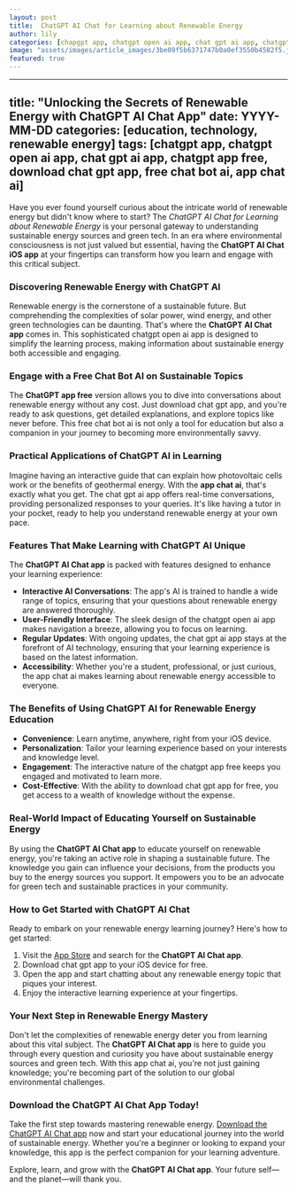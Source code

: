 ```yaml
---
layout: post
title:  ChatGPT AI Chat for Learning about Renewable Energy
author: lily
categories: [chapgpt app, chatgpt open ai app, chat gpt ai app, chatgpt app free, download chat gpt app, free chat bot ai, app chat ai]
image: "assets/images/article_images/3be09f5b6371747b0a0ef3550b4582f5.jpg"
featured: true
---
```


---
title: "Unlocking the Secrets of Renewable Energy with ChatGPT AI Chat App"
date: YYYY-MM-DD
categories: [education, technology, renewable energy]
tags: [chatgpt app, chatgpt open ai app, chat gpt ai app, chatgpt app free, download chat gpt app, free chat bot ai, app chat ai]
---

Have you ever found yourself curious about the intricate world of renewable energy but didn't know where to start? The *ChatGPT AI Chat for Learning about Renewable Energy* is your personal gateway to understanding sustainable energy sources and green tech. In an era where environmental consciousness is not just valued but essential, having the **ChatGPT AI Chat iOS app** at your fingertips can transform how you learn and engage with this critical subject.

### Discovering Renewable Energy with ChatGPT AI

Renewable energy is the cornerstone of a sustainable future. But comprehending the complexities of solar power, wind energy, and other green technologies can be daunting. That's where the **ChatGPT AI Chat app** comes in. This sophisticated chatgpt open ai app is designed to simplify the learning process, making information about sustainable energy both accessible and engaging.

### Engage with a Free Chat Bot AI on Sustainable Topics

The **ChatGPT app free** version allows you to dive into conversations about renewable energy without any cost. Just download chat gpt app, and you're ready to ask questions, get detailed explanations, and explore topics like never before. This free chat bot ai is not only a tool for education but also a companion in your journey to becoming more environmentally savvy.

### Practical Applications of ChatGPT AI in Learning

Imagine having an interactive guide that can explain how photovoltaic cells work or the benefits of geothermal energy. With the **app chat ai**, that's exactly what you get. The chat gpt ai app offers real-time conversations, providing personalized responses to your queries. It's like having a tutor in your pocket, ready to help you understand renewable energy at your own pace.

### Features That Make Learning with ChatGPT AI Unique

The **ChatGPT AI Chat app** is packed with features designed to enhance your learning experience:

- **Interactive AI Conversations**: The app's AI is trained to handle a wide range of topics, ensuring that your questions about renewable energy are answered thoroughly.
- **User-Friendly Interface**: The sleek design of the chatgpt open ai app makes navigation a breeze, allowing you to focus on learning.
- **Regular Updates**: With ongoing updates, the chat gpt ai app stays at the forefront of AI technology, ensuring that your learning experience is based on the latest information.
- **Accessibility**: Whether you're a student, professional, or just curious, the app chat ai makes learning about renewable energy accessible to everyone.

### The Benefits of Using ChatGPT AI for Renewable Energy Education

- **Convenience**: Learn anytime, anywhere, right from your iOS device.
- **Personalization**: Tailor your learning experience based on your interests and knowledge level.
- **Engagement**: The interactive nature of the chatgpt app free keeps you engaged and motivated to learn more.
- **Cost-Effective**: With the ability to download chat gpt app for free, you get access to a wealth of knowledge without the expense.

### Real-World Impact of Educating Yourself on Sustainable Energy

By using the **ChatGPT AI Chat app** to educate yourself on renewable energy, you're taking an active role in shaping a sustainable future. The knowledge you gain can influence your decisions, from the products you buy to the energy sources you support. It empowers you to be an advocate for green tech and sustainable practices in your community.

### How to Get Started with ChatGPT AI Chat

Ready to embark on your renewable energy learning journey? Here's how to get started:

1. Visit the [App Store](https://apps.apple.com/us/app/ai-ask-chat-with-ai-bots/id6472484891) and search for the **ChatGPT AI Chat app**.
2. Download chat gpt app to your iOS device for free.
3. Open the app and start chatting about any renewable energy topic that piques your interest.
4. Enjoy the interactive learning experience at your fingertips.

### Your Next Step in Renewable Energy Mastery

Don't let the complexities of renewable energy deter you from learning about this vital subject. The **ChatGPT AI Chat app** is here to guide you through every question and curiosity you have about sustainable energy sources and green tech. With this app chat ai, you're not just gaining knowledge; you're becoming part of the solution to our global environmental challenges.

### Download the ChatGPT AI Chat App Today!

Take the first step towards mastering renewable energy. [Download the ChatGPT AI Chat app](https://apps.apple.com/us/app/ai-ask-chat-with-ai-bots/id6472484891) now and start your educational journey into the world of sustainable energy. Whether you're a beginner or looking to expand your knowledge, this app is the perfect companion for your learning adventure.

Explore, learn, and grow with the **ChatGPT AI Chat app**. Your future self—and the planet—will thank you.